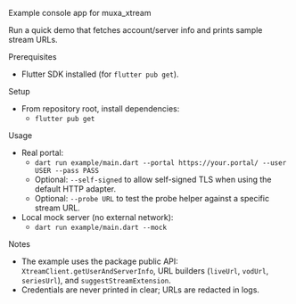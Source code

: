 Example console app for muxa_xtream

Run a quick demo that fetches account/server info and prints sample stream URLs.

Prerequisites
- Flutter SDK installed (for `flutter pub get`).

Setup
- From repository root, install dependencies:
  - `flutter pub get`

Usage
- Real portal:
  - `dart run example/main.dart --portal https://your.portal/ --user USER --pass PASS`
  - Optional: `--self-signed` to allow self-signed TLS when using the default HTTP adapter.
  - Optional: `--probe URL` to test the probe helper against a specific stream URL.
- Local mock server (no external network):
  - `dart run example/main.dart --mock`

Notes
- The example uses the package public API: `XtreamClient.getUserAndServerInfo`, URL builders (`liveUrl`, `vodUrl`, `seriesUrl`), and `suggestStreamExtension`.
- Credentials are never printed in clear; URLs are redacted in logs.


